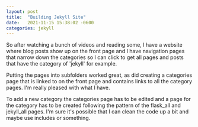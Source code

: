 ```yaml
---
layout: post
title:  "Building Jekyll Site"
date:   2021-11-15 15:38:02 -0600
categories: jekyll
---
```

So after watching a bunch of videos and reading some, I have a website where blog posts show up on the front page and I have navigation pages that narrow down the categories so I can click to get all pages and posts that have the category of 'jekyll' for example.

Putting the pages into subfolders worked great, as did creating a categories page that is linked to on the front page and contains links to all the category pages. I'm really pleased with what I have.

To add a new category the categories page has to be edited and a page for the category has to be created following the pattern of the flask_all and jekyll_all pages. I'm sure it's possible that I can clean the code up a bit and maybe use includes or something. 